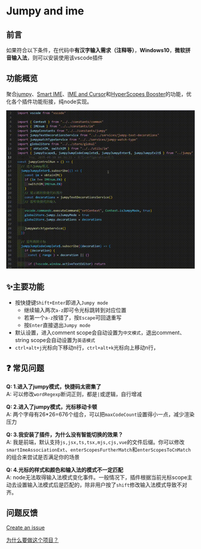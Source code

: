 # Jumpy and ime

## 前言

如果符合以下条件，在代码中**有汉字输入需求（注释等）**，**Windows10**，**微软拼音输入法**，则可以安装使用该vscode插件

## 功能概览

聚合[jumpy](https://github.com/wmaurer/vscode-jumpy)、[Smart IME](https://github.com/OrangeX4/vscode-smart-ime)、[IME and Cursor](https://github.com/beishanyufu/ime-and-cursor)和[HyperScopes Booster](https://github.com/yfzhao20/hscopes-booster)的功能，优化各个插件功能衔接，纯node实现。

![preview](./assets/preview.gif)

## ✨主要功能

- 按快捷键`Shift+Enter`即进入`Jumpy mode`
  - 继续输入两次`a-z`即可令光标跳转到对应位置
  - 若第一个`a-z`按错了，按`Escape`可回退重写
  - 按`Enter`直接退出`Jumpy mode`
- 默认设置，进入comment scope会自动设置为`中文模式`，退出comment、string scope会自动设置为`英语模式`
- `ctrl+alt+j`光标向下移动n行，`ctrl+alt+k`光标向上移动n行，

## ❓ 常见问题

**Q: 1.进入了jumpy模式，快捷码太密集了**  
A: 可以修改`wordRegexp`断词正则，都是`|`或逻辑，自行增减

**Q: 2.进入了jumpy模式，光标移动卡顿**  
A: 两个字母有26\*26=676个组合，可以把`maxCodeCount`设置得小一点，减少渲染压力

**Q: 3.我安装了插件，为什么没有智能切换的效果？**  
A: 我是前端，默认支持`js,jsx,ts,tsx,mjs,cjs,vue`的文件后缀。你可以修改`smartImeAssociationExt`、`enterScopesFurtherMatch`和`enterScopesToCnMatch`的组合来尝试是否满足你的场景

**Q: 4.光标的样式和颜色和输入法的模式不一定匹配**  
A: node无法取得输入法模式变化事件。一般情况下，插件根据当前光标scope主动去设置输入法模式后是匹配的，除非用户按了`shift`修改输入法模式导致不对齐。

## 问题反馈

[Create an issue](https://github.com/kp-bang/jumpy-and-ime/issues)

[为什么要做这个项目？](https://github.com/kp-bang/jumpy-and-ime/blob/main/WHY.md)